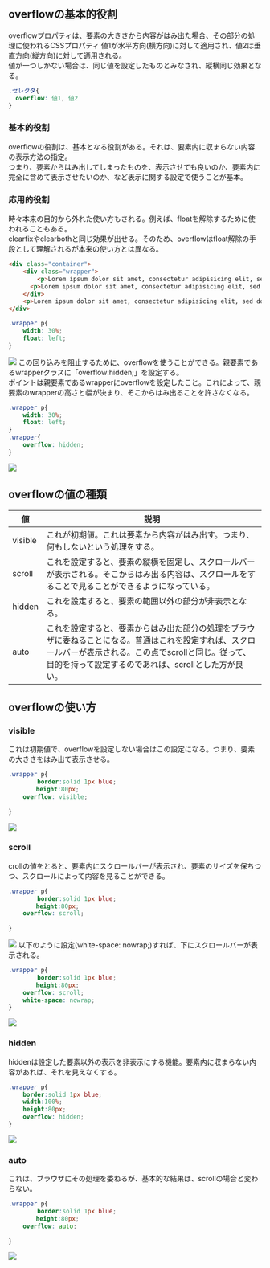 ## overflowの基本的役割
overflowプロパティは、要素の大きさから内容がはみ出た場合、その部分の処理に使われるCSSプロパティ
値1が水平方向(横方向)に対して適用され、値2は垂直方向(縦方向)に対して適用される。<br>
値が一つしかない場合は、同じ値を設定したものとみなされ、縦横同じ効果となる。
```css
.セレクタ{
  overflow: 値1, 値2
}
```
### 基本的役割
overflowの役割は、基本となる役割がある。それは、要素内に収まらない内容の表示方法の指定。<br>
つまり、要素からはみ出してしまったものを、表示させても良いのか、要素内に完全に含めて表示させたいのか、など表示に関する設定で使うことが基本。

### 応用的役割
時々本来の目的から外れた使い方もされる。例えば、floatを解除するために使われることもある。<br>
clearfixやclearbothと同じ効果が出せる。そのため、overflowはfloat解除の手段として理解されるが本来の使い方とは異なる。

```html
<div class="container">
    <div class="wrapper">
        <p>Lorem ipsum dolor sit amet, consectetur adipisicing elit, sed do eiusmod tempor incididunt ut labore et dolore magna aliqua. Ut enim ad minim veniam, quis nostrud exercitation ullamco laboris nisi ut aliquip ex ea commodo consequat. Duis aute irure dolor in reprehenderit in voluptate velit esse cillum dolore eu fugiat nulla pariatur. Excepteur sint occaecat cupidatat non proident, sunt in culpa qui officia deserunt mollit anim id est laborum.</p>
      <p>Lorem ipsum dolor sit amet, consectetur adipisicing elit, sed do eiusmod tempor incididunt ut labore et dolore magna aliqua. Ut enim ad minim veniam, quis nostrud exercitation ullamco laboris nisi ut aliquip ex ea commodo consequat. Duis aute irure dolor in reprehenderit in voluptate velit esse cillum dolore eu fugiat nulla pariatur. Excepteur sint occaecat cupidatat non proident, sunt in culpa qui officia deserunt mollit anim id est laborum.</p>
    </div>
    <p>Lorem ipsum dolor sit amet, consectetur adipisicing elit, sed do eiusmod tempor incididunt ut labore et dolore magna aliqua. Ut enim ad minim veniam, quis nostrud exercitation ullamco laboris nisi ut aliquip ex ea commodo consequat. Duis aute irure dolor in reprehenderit in voluptate velit esse cillum dolore eu fugiat nulla pariatur. Excepteur sint occaecat cupidatat non proident, sunt in culpa qui officia deserunt mollit anim id est laborum.</p>
</div>
```

```css
.wrapper p{
    width: 30%;
    float: left;
}
```
<img src="https://creive.me/wp-content/uploads/2019/02/31f5c39536d7677035c8756f92f6abbb.png">
この回り込みを阻止するために、overflowを使うことができる。親要素であるwrapperクラスに「overflow:hidden;」を設定する。<br>
ポイントは親要素であるwrapperにoverflowを設定したこと。これによって、親要素のwrapperの高さと幅が決まり、そこからはみ出ることを許さなくなる。

```css
.wrapper p{
    width: 30%;
    float: left;
}
.wrapper{
    overflow: hidden;
}
```
<img src="https://creive.me/wp-content/uploads/2019/02/09f2755755d9917fe91720f37819575d.png">

## overflowの値の種類
|値|説明|
|-|-|
|visible|これが初期値。これは要素から内容がはみ出す。つまり、何もしないという処理をする。|
|scroll|これを設定すると、要素の縦横を固定し、スクロールバーが表示される。そこからはみ出る内容は、スクロールをすることで見ることができるようになっている。|
|hidden|これを設定すると、要素の範囲以外の部分が非表示となる。|
|auto|これを設定すると、要素からはみ出た部分の処理をブラウザに委ねることになる。普通はこれを設定すれば、スクロールバーが表示される。この点でscrollと同じ。従って、目的を持って設定するのであれば、scrollとした方が良い。|

## overflowの使い方
### visible
これは初期値で、overflowを設定しない場合はこの設定になる。つまり、要素の大きさをはみ出て表示させる。
```css
.wrapper p{
        border:solid 1px blue;
　　　　 height:80px;
    overflow: visible;
     
}
```
<img src="https://creive.me/wp-content/uploads/2019/02/b0887ae18c46452da4d2a66dd38f2ebc.png">

### scroll
crollの値をとると、要素内にスクロールバーが表示され、要素のサイズを保ちつつ、スクロールによって内容を見ることができる。
```css
.wrapper p{
        border:solid 1px blue;
　　　　 height:80px;
    overflow: scroll;
     
}
```
<img src="https://creive.me/wp-content/uploads/2019/02/a36e1b617426bba4ab59c90999e081e7.png">
以下のように設定(white-space: nowrap;)すれば、下にスクロールバーが表示される。

```css
.wrapper p{
        border:solid 1px blue;
　　　　 height:80px;
    overflow: scroll;
    white-space: nowrap;
}
```
<img src="https://creive.me/wp-content/uploads/2019/02/efc2d486a6e21b8623f2d8ddb19c32c5.png">

### hidden
hiddenは設定した要素以外の表示を非表示にする機能。要素内に収まらない内容があれば、それを見えなくする。
```css
.wrapper p{
    border:solid 1px blue;
    width:100%;
    height:80px;
    overflow: hidden;
}
```
<img src="https://creive.me/wp-content/uploads/2019/02/3660d50d44bbb887dc80f8f60fee2358.png">

### auto
これは、ブラウザにその処理を委ねるが、基本的な結果は、scrollの場合と変わらない。
```css
.wrapper p{
        border:solid 1px blue;
　　　　 height:80px;
    overflow: auto;
     
}
```
<img src="https://creive.me/wp-content/uploads/2019/02/4b0117a4d308af9778d3e979de2f6231.png">
